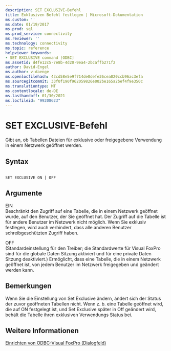 ```yaml
---
description: SET EXCLUSIVE-Befehl
title: Exklusiven Befehl festlegen | Microsoft-Dokumentation
ms.custom: ''
ms.date: 01/19/2017
ms.prod: sql
ms.prod_service: connectivity
ms.reviewer: ''
ms.technology: connectivity
ms.topic: reference
helpviewer_keywords:
- SET EXCLUSIVE command [ODBC]
ms.assetid: d4fe12c5-7e8b-4d20-9ea4-2bcaffb271f2
author: David-Engel
ms.author: v-daenge
ms.openlocfilehash: 43cd58e5e9f714de0defe36cea020ccb96ac3efa
ms.sourcegitcommit: 33f0f190f962059826e002be165a2bef4f9e350c
ms.translationtype: MT
ms.contentlocale: de-DE
ms.lasthandoff: 01/30/2021
ms.locfileid: "99208623"
---
```

# <a name="set-exclusive-command"></a>SET EXCLUSIVE-Befehl
Gibt an, ob Tabellen Dateien für exklusive oder freigegebene Verwendung in einem Netzwerk geöffnet werden.  
  
## <a name="syntax"></a>Syntax  
  
```  
  
SET EXCLUSIVE ON | OFF  
```  
  
## <a name="arguments"></a>Argumente  
 EIN  
 Beschränkt den Zugriff auf eine Tabelle, die in einem Netzwerk geöffnet wurde, auf den Benutzer, der Sie geöffnet hat. Der Zugriff auf die Tabelle ist für andere Benutzer im Netzwerk nicht möglich. Wenn Sie exklusiv festlegen, wird auch verhindert, dass alle anderen Benutzer schreibgeschützten Zugriff haben.  
  
 OFF  
 (Standardeinstellung für den Treiber; die Standardwerte für Visual FoxPro sind für die globale Daten Sitzung aktiviert und für eine private Daten Sitzung deaktiviert.) Ermöglicht, dass eine Tabelle, die in einem Netzwerk geöffnet ist, von jedem Benutzer im Netzwerk freigegeben und geändert werden kann.  
  
## <a name="remarks"></a>Bemerkungen  
 Wenn Sie die Einstellung von Set Exclusive ändern, ändert sich der Status der zuvor geöffneten Tabellen nicht. Wenn z. b. eine Tabelle geöffnet wird, die auf ON festgelegt ist, und Set Exclusive später in Off geändert wird, behält die Tabelle ihren exklusiven Verwendungs Status bei.  
  
## <a name="see-also"></a>Weitere Informationen  
 [Einrichten von ODBC-Visual FoxPro (Dialogfeld)](../../odbc/microsoft/odbc-visual-foxpro-setup-dialog-box.md)
